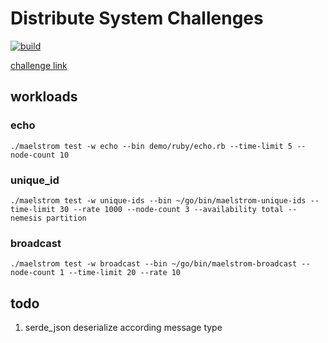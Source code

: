 # Distribute System Challenges

[![build](https://github.com/redsnow1992/dist-sys-rs/actions/workflows/build.yml/badge.svg)](https://github.com/redsnow1992/dist-sys-rs/actions/workflows/build.yml)

[challenge link](https://fly.io/dist-sys/)

## workloads

### echo
```
./maelstrom test -w echo --bin demo/ruby/echo.rb --time-limit 5 --node-count 10
```


### unique_id
```
./maelstrom test -w unique-ids --bin ~/go/bin/maelstrom-unique-ids --time-limit 30 --rate 1000 --node-count 3 --availability total --nemesis partition
```

### broadcast
```
./maelstrom test -w broadcast --bin ~/go/bin/maelstrom-broadcast --node-count 1 --time-limit 20 --rate 10
```

## todo
1. serde_json deserialize according message type
